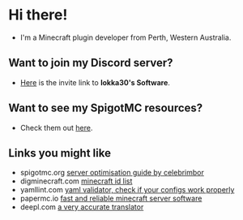 # Hi there!
* I'm a Minecraft plugin developer from Perth, Western Australia.

## Want to join my Discord server?
- [Here](https://discord.gg/69NWW6A) is the invite link to **lokka30's Software**.

## Want to see my SpigotMC resources?
* Check them out [here](https://www.spigotmc.org/members/lokka30.828699/#resources).

## Links you might like
- spigotmc.org [server optimisation guide by celebrimbor](https://www.spigotmc.org/threads/guide-server-optimization%E2%9A%A1.283181/)
- digminecraft.com [minecraft id list](https://www.digminecraft.com/lists/item_id_list_pc.php)
- yamllint.com [yaml validator, check if your configs work properly](http://www.yamllint.com/)
- papermc.io [fast and reliable minecraft server software](https://papermc.io/downloads)
- deepl.com [a very accurate translator](https://www.deepl.com/en/translator)
